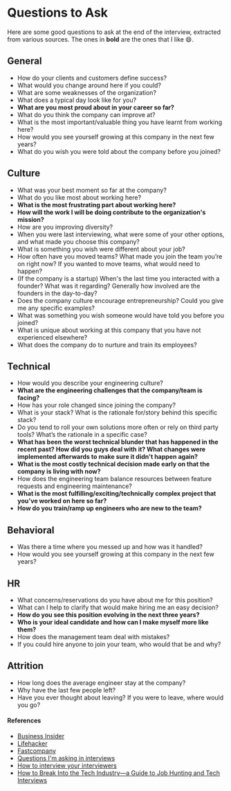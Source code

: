 Questions to Ask
==

Here are some good questions to ask at the end of the interview, extracted from various sources. The ones in **bold** are the ones that I like 😄.

## General

- How do your clients and customers define success?
- What would you change around here if you could?
- What are some weaknesses of the organization?
- What does a typical day look like for you?
- **What are you most proud about in your career so far?**
- What do you think the company can improve at?
- What is the most important/valuable thing you have learnt from working here?
- How would you see yourself growing at this company in the next few years?
- What do you wish you were told about the company before you joined?

## Culture

- What was your best moment so far at the company?
- What do you like most about working here?
- **What is the most frustrating part about working here?**
- **How will the work I will be doing contribute to the organization's mission?**
- How are you improving diversity?
- When you were last interviewing, what were some of your other options, and what made you choose this company?
- What is something you wish were different about your job?
- How often have you moved teams? What made you join the team you’re on right now? If you wanted to move teams, what would need to happen?
- (If the company is a startup) When's the last time you interacted with a founder? What was it regarding? Generally how involved are the founders in the day-to-day?
- Does the company culture encourage entrepreneurship? Could you give me any specific examples?
- What was something you wish someone would have told you before you joined?
- What is unique about working at this company that you have not experienced elsewhere?
- What does the company do to nurture and train its employees?

## Technical

- How would you describe your engineering culture?
- **What are the engineering challenges that the company/team is facing?**
- How has your role changed since joining the company?
- What is your stack? What is the rationale for/story behind this specific stack?
- Do you tend to roll your own solutions more often or rely on third party tools? What’s the rationale in a specific case?
- **What has been the worst technical blunder that has happened in the recent past? How did you guys deal with it? What changes were implemented afterwards to make sure it didn't happen again?**
- **What is the most costly technical decision made early on that the company is living with now?**
- How does the engineering team balance resources between feature requests and engineering maintenance?
- **What is the most fulfilling/exciting/technically complex project that you've worked on here so far?**
- **How do you train/ramp up engineers who are new to the team?**

## Behavioral

- Was there a time where you messed up and how was it handled?
- How would you see yourself growing at this company in the next few years?

## HR

- What concerns/reservations do you have about me for this position?
- What can I help to clarify that would make hiring me an easy decision?
- **How do you see this position evolving in the next three years?**
- **Who is your ideal candidate and how can I make myself more like them?**
- How does the management team deal with mistakes?
- If you could hire anyone to join your team, who would that be and why?

## Attrition

- How long does the average engineer stay at the company?
- Why have the last few people left?
- Have you ever thought about leaving? If you were to leave, where would you go?

#### References

- [Business Insider](http://www.businessinsider.sg/impressive-job-interview-questions-2015-3/)
- [Lifehacker](http://lifehacker.com/ask-this-question-to-end-your-job-interview-on-a-good-n-1787624433)
- [Fastcompany](https://www.fastcompany.com/40406730/7-questions-recruiters-at-amazon-spotify-and-more-want-you-to-ask)
- [Questions I'm asking in interviews](http://jvns.ca/blog/2013/12/30/questions-im-asking-in-interviews/)
- [How to interview your interviewers](http://blog.alinelerner.com/how-to-interview-your-interviewers/)
- [How to Break Into the Tech Industry—a Guide to Job Hunting and Tech Interviews](https://haseebq.com/how-to-break-into-tech-job-hunting-and-interviews/)

